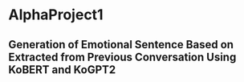# AlphaProject1
## Generation of Emotional Sentence Based on Extracted from Previous Conversation Using KoBERT and KoGPT2
